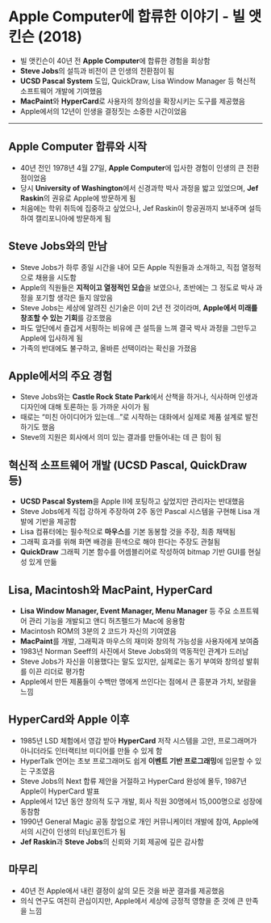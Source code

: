 # Apple Computer에 합류한 이야기 - 빌 앳킨슨 (2018)


* 빌 앳킨슨이 40년 전 **Apple Computer**에 합류한 경험을 회상함
* **Steve Jobs**의 설득과 비전이 큰 인생의 전환점이 됨
* **UCSD Pascal System** 도입, QuickDraw, Lisa Window Manager 등 혁신적 소프트웨어 개발에 기여했음
* **MacPaint**와 **HyperCard**로 사용자의 창의성을 확장시키는 도구를 제공했음
* Apple에서의 12년이 인생을 결정짓는 소중한 시간이었음

---

Apple Computer 합류와 시작
---------------------

* 40년 전인 1978년 4월 27일, **Apple Computer**에 입사한 경험이 인생의 큰 전환점이었음
* 당시 **University of Washington**에서 신경과학 박사 과정을 밟고 있었으며, **Jef Raskin**의 권유로 Apple에 방문하게 됨
* 처음에는 학위 취득에 집중하고 싶었으나, Jef Raskin이 항공권까지 보내주며 설득하여 캘리포니아에 방문하게 됨

Steve Jobs와의 만남
---------------

* Steve Jobs가 하루 종일 시간을 내어 모든 Apple 직원들과 소개하고, 직접 열정적으로 채용을 시도함
* Apple의 직원들은 **지적이고 열정적인 모습**을 보였으나, 초반에는 그 정도로 박사 과정을 포기할 생각은 들지 않았음
* Steve Jobs는 세상에 알려진 신기술은 이미 2년 전 것이라며, **Apple에서 미래를 창조할 수 있는 기회**를 강조했음
* 파도 앞단에서 즐겁게 서핑하는 비유에 큰 설득을 느껴 결국 박사 과정을 그만두고 Apple에 입사하게 됨
* 가족의 반대에도 불구하고, 올바른 선택이라는 확신을 가졌음

Apple에서의 주요 경험
--------------

* Steve Jobs와는 **Castle Rock State Park**에서 산책을 하거나, 식사하며 인생과 디자인에 대해 토론하는 등 가까운 사이가 됨
* 때로는 “미친 아이디어가 있는데…”로 시작하는 대화에서 실제로 제품 설계로 발전하기도 했음
* Steve의 지원은 회사에서 의미 있는 결과를 만들어내는 데 큰 힘이 됨

혁신적 소프트웨어 개발 (UCSD Pascal, QuickDraw 등)
---------------------------------------

* **UCSD Pascal System**을 Apple II에 포팅하고 싶었지만 관리자는 반대했음
* Steve Jobs에게 직접 강하게 주장하여 2주 동안 Pascal 시스템을 구현해 Lisa 개발에 기반을 제공함
* Lisa 컴퓨터에는 필수적으로 **마우스**를 기본 동봉할 것을 주장, 최종 채택됨
* 그래픽 효과를 위해 화면 배경을 흰색으로 해야 한다는 주장도 관철됨
* **QuickDraw** 그래픽 기본 함수를 어셈블리어로 작성하여 bitmap 기반 GUI를 현실성 있게 만듦

Lisa, Macintosh와 MacPaint, HyperCard
------------------------------------

* **Lisa Window Manager, Event Manager, Menu Manager** 등 주요 소프트웨어 관리 기능을 개발되고 앤디 허츠펠드가 Mac에 응용함
* Macintosh ROM의 3분의 2 코드가 자신의 기여였음
* **MacPaint**를 개발, 그래픽과 마우스의 재미와 창의적 가능성을 사용자에게 보여줌
* 1983년 Norman Seeff의 사진에서 Steve Jobs와의 역동적인 관계가 드러남
* Steve Jobs가 자신을 이용했다는 말도 있지만, 실제로는 동기 부여와 창의성 발휘를 이끈 리더로 평가함
* Apple에서 만든 제품들이 수백만 명에게 쓰인다는 점에서 큰 흥분과 가치, 보람을 느낌

HyperCard와 Apple 이후
-------------------

* 1985년 LSD 체험에서 영감 받아 **HyperCard** 저작 시스템을 고안, 프로그래머가 아니더라도 인터랙티브 미디어를 만들 수 있게 함
* HyperTalk 언어는 초보 프로그래머도 쉽게 **이벤트 기반 프로그래밍**에 입문할 수 있는 구조였음
* Steve Jobs의 Next 합류 제안을 거절하고 HyperCard 완성에 몰두, 1987년 Apple이 HyperCard 발표
* Apple에서 12년 동안 창의적 도구 개발, 회사 직원 30명에서 15,000명으로 성장에 동참함
* 1990년 General Magic 공동 창업으로 개인 커뮤니케이터 개발에 참여, Apple에서의 시간이 인생의 터닝포인트가 됨
* **Jef Raskin**과 **Steve Jobs**의 신뢰와 기회 제공에 깊은 감사함

마무리
---

* 40년 전 Apple에서 내린 결정이 삶의 모든 것을 바꾼 결과를 제공했음
* 의식 연구도 여전히 관심이지만, Apple에서 세상에 긍정적 영향을 준 것에 큰 만족을 느낌
